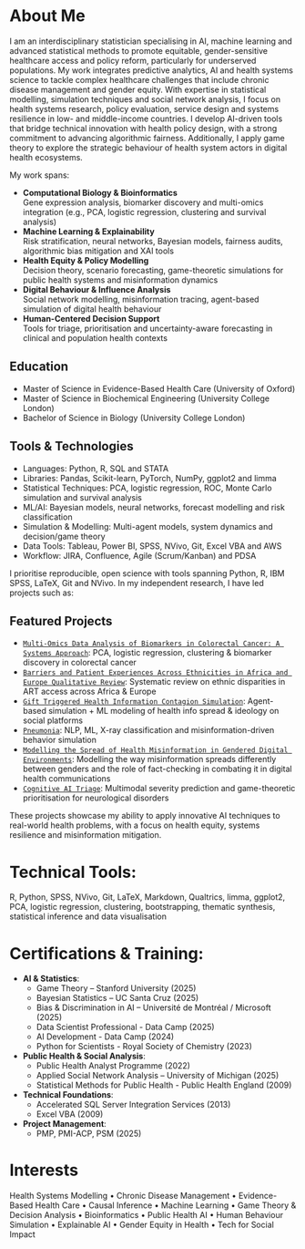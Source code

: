 # About Me
I am an interdisciplinary statistician specialising in AI, machine learning and advanced statistical methods to promote equitable, gender-sensitive healthcare access and policy reform, particularly for underserved populations. My work integrates predictive analytics, AI and health systems science to tackle complex healthcare challenges that include chronic disease management and gender equity.  With expertise in statistical modelling, simulation techniques and social network analysis, I focus on health systems research, policy evaluation, service design and systems resilience in low- and middle-income countries.  I develop AI-driven tools that bridge technical innovation with health policy design, with a strong commitment to advancing algorithmic fairness.  Additionally, I apply game theory to explore the strategic behaviour of health system actors in digital health ecosystems.

My work spans:

* **Computational Biology & Bioinformatics**  
Gene expression analysis, biomarker discovery and multi-omics integration (e.g., PCA, logistic regression, clustering and survival analysis)
* **Machine Learning & Explainability**  
Risk stratification, neural networks, Bayesian models, fairness audits, algorithmic bias mitigation and XAI tools
* **Health Equity & Policy Modelling**  
Decision theory, scenario forecasting, game-theoretic simulations for public health systems and misinformation dynamics
* **Digital Behaviour & Influence Analysis**  
Social network modelling, misinformation tracing, agent-based simulation of digital health behaviour
* **Human-Centered Decision Support**  
Tools for triage, prioritisation and uncertainty-aware forecasting in clinical and population health contexts

## Education
* Master of Science in Evidence-Based Health Care (University of Oxford)
* Master of Science in Biochemical Engineering (University College London)
* Bachelor of Science in Biology (University College London)

## Tools & Technologies
* Languages: Python, R, SQL and STATA
* Libraries: Pandas, Scikit-learn, PyTorch, NumPy, ggplot2 and limma
* Statistical Techniques: PCA, logistic regression, ROC, Monte Carlo simulation and survival analysis
* ML/AI: Bayesian models, neural networks, forecast modelling and risk classification
* Simulation & Modelling: Multi-agent models, system dynamics and decision/game theory
* Data Tools: Tableau, Power BI, SPSS, NVivo, Git, Excel VBA and AWS
* Workflow: JIRA, Confluence, Agile (Scrum/Kanban) and PDSA

I prioritise reproducible, open science with tools spanning Python, R, IBM SPSS, LaTeX, Git and NVivo.  In my independent research, I have led projects such as:

## Featured Projects
* [`Multi-Omics Data Analysis of Biomarkers in Colorectal Cancer: A Systems Approach`](https://github.com/ihe-k/Multi-Omics-Data-Analysis-of-Biomarkers-in-Colorectal-Cancer-A-Systems-Approach): PCA, logistic regression, clustering & biomarker discovery in colorectal cancer
* [`Barriers and Patient Experiences Across Ethnicities in Africa and Europe Qualitative Review`](https://github.com/ihe-k/Barriers-and-Patient-Experiences-Across-Ethnicities-in-Africa-and-Europe-Qual-Systematic-Review): Systematic review on ethnic disparities in ART access across Africa & Europe
* [`Gift Triggered Health Information Contagion Simulation`](https://github.com/ihe-k/Social-Contagion-Gift-Giving-Simulation): Agent-based simulation + ML modeling of health info spread & ideology on social platforms
* [`Pneumonia`](https://github.com/ihe-k/Pneumonia-Risk-and-Misinformation-Impact-on-Health-Seeking-Behaviours): NLP, ML, X-ray classification and misinformation-driven behavior simulation
* [`Modelling the Spread of Health Misinformation in Gendered Digital Environments`](https://github.com/ihe-k/Modelling-the-Spread-of-Health-Misinformation-in-Gendered-Digital-Environments): Modelling the way misinformation spreads differently between genders and the role of fact-checking in combating it in digital health communications
* [`Cognitive AI Triage`](https://github.com/ihe-k/Cognitive_AI_Triage): Multimodal severity prediction and game-theoretic prioritisation for neurological disorders

These projects showcase my ability to apply innovative AI techniques to real-world health problems, with a focus on health equity, systems resilience and misinformation mitigation.

# Technical Tools:
R, Python, SPSS, NVivo, Git, LaTeX, Markdown, Qualtrics, limma, ggplot2, PCA, logistic regression, clustering, bootstrapping, thematic synthesis, statistical inference and data visualisation

# Certifications & Training:
- **AI & Statistics**:  
  - Game Theory – Stanford University (2025)  
  - Bayesian Statistics – UC Santa Cruz (2025)  
  - Bias & Discrimination in AI – Université de Montréal / Microsoft (2025)  
  - Data Scientist Professional - Data Camp (2025)
  - AI Development - Data Camp (2024)  
  - Python for Scientists - Royal Society of Chemistry (2023)  
- **Public Health & Social Analysis**:  
  - Public Health Analyst Programme (2022)  
  - Applied Social Network Analysis – University of Michigan (2025)  
  - Statistical Methods for Public Health - Public Health England (2009)  
- **Technical Foundations**:  
  - Accelerated SQL Server Integration Services (2013)  
  - Excel VBA (2009)
- **Project Management**:
  - PMP, PMI-ACP, PSM (2025)  

# Interests
Health Systems Modelling • Chronic Disease Management • Evidence-Based Health Care • Causal Inference • Machine Learning • Game Theory & Decision Analysis • Bioinformatics • Public Health AI • Human Behaviour Simulation • Explainable AI • Gender Equity in Health • Tech for Social Impact
